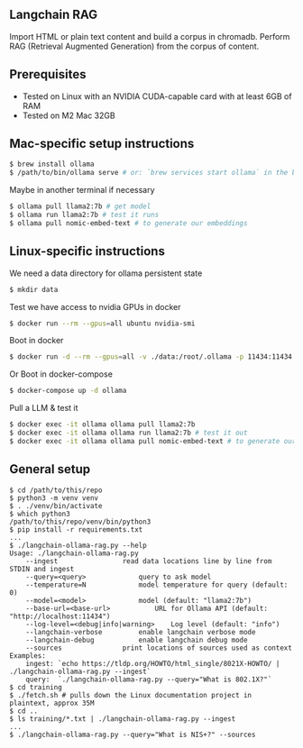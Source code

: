 Langchain RAG
-------------
Import HTML or plain text content and build a corpus in chromadb.
Perform RAG (Retrieval Augmented Generation) from the corpus of content.

Prerequisites
-------------
* Tested on Linux with an NVIDIA CUDA-capable card with at least 6GB of RAM
* Tested on M2 Mac 32GB

Mac-specific setup instructions
----------------
```sh
$ brew install ollama
$ /path/to/bin/ollama serve # or: `brew services start ollama` in the background
```
Maybe in another terminal if necessary
```sh
$ ollama pull llama2:7b # get model
$ ollama run llama2:7b # test it runs
$ ollama pull nomic-embed-text # to generate our embeddings
```

Linux-specific instructions
------------------
We need a data directory for ollama persistent state
```sh
$ mkdir data
```
Test we have access to nvidia GPUs in docker
```sh
$ docker run --rm --gpus=all ubuntu nvidia-smi
```
Boot in docker
```sh
$ docker run -d --rm --gpus=all -v ./data:/root/.ollama -p 11434:11434 --name ollama ollama/ollama
```
Or Boot in docker-compose
```sh
$ docker-compose up -d ollama
```
Pull a LLM & test it
```sh
$ docker exec -it ollama ollama pull llama2:7b
$ docker exec -it ollama ollama run llama2:7b # test it out
$ docker exec -it ollama ollama pull nomic-embed-text # to generate our embeddings
```

General setup
-------------
```shell
$ cd /path/to/this/repo
$ python3 -m venv venv
$ . ./venv/bin/activate
$ which python3
/path/to/this/repo/venv/bin/python3
$ pip install -r requirements.txt
...
$ ./langchain-ollama-rag.py --help
Usage: ./langchain-ollama-rag.py
	--ingest				read data locations line by line from STDIN and ingest
	--query=<query>				query to ask model
	--temperature=N				model temperature for query (default: 0)
	--model=<model>				model (default: "llama2:7b")
	--base-url=<base-url>			URL for Ollama API (default: "http://localhost:11434")
	--log-level=<debug|info|warning>	Log level (default: "info")
	--langchain-verbose			enable langchain verbose mode
	--langchain-debug			enable langchain debug mode
	--sources				print locations of sources used as context
Examples:
	ingest:	`echo https://tldp.org/HOWTO/html_single/8021X-HOWTO/ | ./langchain-ollama-rag.py --ingest`
	query:	`./langchain-ollama-rag.py --query="What is 802.1X?"`
$ cd training
$ ./fetch.sh # pulls down the Linux documentation project in plaintext, approx 35M
$ cd ..
$ ls training/*.txt | ./langchain-ollama-rag.py --ingest
...
$ ./langchain-ollama-rag.py --query="What is NIS+?" --sources
```
